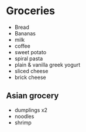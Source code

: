 # Groceries

- Bread
- Bananas
- milk
- coffee
- sweet potato
- spiral pasta
- plain & vanilla greek yogurt
- sliced cheese
- brick cheese

## Asian grocery

- dumplings x2
- noodles
- shrimp
